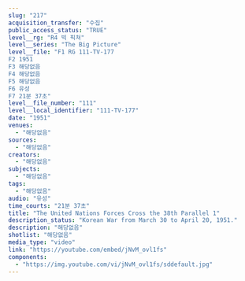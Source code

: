 ```yaml
---
slug: "217"
acquisition_transfer: "수집"
public_access_status: "TRUE"
level__rg: "R4 빅 픽쳐"
level__series: "The Big Picture"
level__file: "F1 RG 111-TV-177
F2 1951
F3 해당없음
F4 해당없음
F5 해당없음
F6 유성
F7 21분 37초"
level__file_number: "111"
level__local_identifier: "111-TV-177"
date: "1951"
venues: 
  - "해당없음"
sources: 
  - "해당없음"
creators: 
  - "해당없음"
subjects: 
  - "해당없음"
tags: 
  - "해당없음"
audio: "유성"
time_courts: "21분 37초"
title: "The United Nations Forces Cross the 38th Parallel 1"
description_status: "Korean War from March 30 to April 20, 1951."
description: "해당없음"
shotlist: "해당없음"
media_type: "video"
link: "https://youtube.com/embed/jNvM_ovl1fs"
components: 
  - "https://img.youtube.com/vi/jNvM_ovl1fs/sddefault.jpg"
---
```

